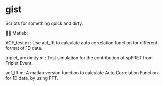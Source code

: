 gist
====

Scripts for something quick and dirty.






Matlab:

ACF_test.m : Use acf_fft to calculate auto correlation function for different format of 1D data.

triplet_proximity.m : Test simulation for the contribution of spFRET from Triplet Event.

acf_fft.m: A matlab version function to calculate Auto Correlation Function for 1D data, by using FFT.

